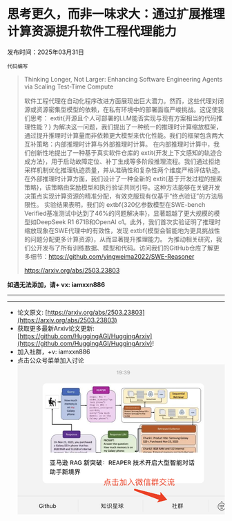 # 思考更久，而非一味求大：通过扩展推理计算资源提升软件工程代理能力
发布时间：2025年03月31日

`代码编写`
> Thinking Longer, Not Larger: Enhancing Software Engineering Agents via Scaling Test-Time Compute
>
> 软件工程代理在自动化程序改进方面展现出巨大潜力。然而，这些代理对闭源或资源密集型模型的依赖，在私有环境中的部署面临严峻挑战。这促使我们思考：	extit{开源且个人可部署的LLM能否实现与现有方案相当的代码推理性能？}
    为解决这一问题，我们提出了一种统一的推理时计算缩放框架，通过提升推理时计算量而非依赖更大模型来优化性能。我们的框架包含两大互补策略：内部推理时计算与外部推理时计算。
    在内部推理时计算中，我们创新性地提出了一种基于真实软件仓库的	extit{开发上下文感知的轨迹合成方法}，用于启动故障定位、补丁生成等多阶段推理流程。我们通过拒绝采样机制优化推理轨迹质量，并从准确性和复杂性两个维度严格评估轨迹。
    在外部推理时计算方面，我们设计了一种全新的	extit{基于开发过程的搜索策略}，该策略由奖励模型和执行验证共同引导。这种方法能够在关键开发决策点实现计算资源的精准分配，有效克服现有仅基于“终点验证”的方法局限性。
    实验结果表明，我们的	extbf{320亿参数模型在SWE-bench Verified基准测试中达到了46%的问题解决率}，显著超越了更大规模的模型如DeepSeek R1 671B和OpenAI o1。此外，我们首次实验证明了推理时缩放现象在SWE代理中的有效性，发现	extbf{模型会智能地为更具挑战性的问题分配更多计算资源}，从而显著提升推理能力。
    为推动相关研究，我们公开发布了所有训练数据、模型和代码。访问我们的GitHub仓库了解更多细节：https://github.com/yingweima2022/SWE-Reasoner
>
> https://arxiv.org/abs/2503.23803

**如遇无法添加，请+ vx: iamxxn886**
<hr />


<hr />

- 论文原文: [https://arxiv.org/abs/2503.23803](https://arxiv.org/abs/2503.23803)
- 获取更多最新Arxiv论文更新: [https://github.com/HuggingAGI/HuggingArxiv](https://github.com/HuggingAGI/HuggingArxiv)!
- 加入社群，+v: iamxxn886
- 点击公众号菜单加入讨论
![](https://raw.githubusercontent.com/HuggingAGI/wx_assets/main/2024/07/31/1722434818326-94339e92-22f1-4472-9d27-fed232f70b5d.jpeg)